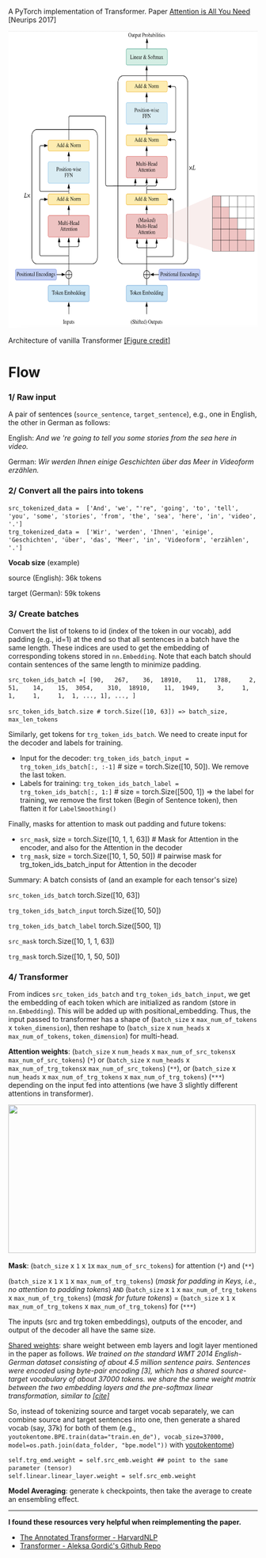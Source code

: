 A PyTorch implementation of Transformer.
Paper [Attention is All You Need](https://arxiv.org/pdf/1706.03762.pdf) [Neurips 2017]

<img src="readme_pics/transformer.png" width="600" height="600">

Architecture of vanilla Transformer [[Figure credit]](https://arxiv.org/pdf/2106.04554.pdf)


# Flow
### 1/ Raw input
A pair of sentences (`source_sentence`, `target_sentence`), e.g., one in English, the other in German as follows:


English: *And we 're going to tell you some stories from the sea here in video.*

German: *Wir werden Ihnen einige Geschichten über das Meer in Videoform erzählen.*

### 2/ Convert all the pairs into tokens


```
src_tokenized_data =  ['And', 'we', "'re", 'going', 'to', 'tell', 'you', 'some', 'stories', 'from', 'the', 'sea', 'here', 'in', 'video', '.']
trg_tokenized_data =  ['Wir', 'werden', 'Ihnen', 'einige', 'Geschichten', 'über', 'das', 'Meer', 'in', 'Videoform', 'erzählen', '.']
````

**Vocab size** (example)

source (English): 36k tokens

target (German): 59k tokens

### 3/ Create batches
Convert the list of tokens to id (index of the token in our vocab), add padding (e.g., id=1) at the end so that all sentences in a batch have the same length. These indices are used to get the embedding of corresponding tokens stored in `nn.Embedding`. Note that each batch should contain sentences of the same length to minimize padding.
````
src_token_ids_batch =[ [90,   267,    36,  18910,    11,  1788,     2,    51,    14,    15,  3054,    310,  18910,    11,  1949,     3,     1,     1,     1,     1,  1, ..., 1], ..., ]

src_token_ids_batch.size # torch.Size([10, 63]) => batch_size, max_len_tokens
````
Similarly, get tokens for `trg_token_ids_batch`. We need to create input for the decoder and labels for training.
    
+ Input for the decoder: `trg_token_ids_batch_input = trg_token_ids_batch[:, :-1]` # size = torch.Size([10, 50]). We remove the last token.
+ Labels for training: `trg_token_ids_batch_label = trg_token_ids_batch[:, 1:]` # size = torch.Size([500, 1]) => the label for training, we remove the first token (Begin of Sentence token), then flatten it for `LabelSmoothing()`
    
Finally, masks for attention to mask out padding and future tokens:
+ `src_mask`, size = torch.Size([10, 1, 1, 63]) # Mask for Attention in the encoder, and also for the Attention in the decoder
+ `trg_mask`, size = torch.Size([10, 1, 50, 50]) # pairwise mask for trg_token_ids_batch_input for Attention in the decoder

Summary: A batch consists of (and an example for each tensor's size) 

`src_token_ids_batch` torch.Size([10, 63])

`trg_token_ids_batch_input` torch.Size([10, 50])

`trg_token_ids_batch_label` torch.Size([500, 1])

`src_mask`  torch.Size([10, 1, 1, 63])

`trg_mask` torch.Size([10, 1, 50, 50])


### 4/ Transformer

From indices  `src_token_ids_batch` and `trg_token_ids_batch_input`, we get the embedding of each token which are initialized as random (store in `nn.Embedding`). This will be added up with positional_embedding. Thus, the input passed to transformer has a shape of (`batch_size` x `max_num_of_tokens` x `token_dimension`), then reshape to (`batch_size` x `num_heads` x `max_num_of_tokens`, `token_dimension`) for multi-head.

**Attention weights**: (`batch_size` x `num_heads` x `max_num_of_src_tokens`x `max_num_of_src_tokens`) (`*`)  or  (`batch_size` x `num_heads` x `max_num_of_trg_tokens`x `max_num_of_src_tokens`) (`**`), or (`batch_size` x `num_heads` x `max_num_of_trg_tokens` x `max_num_of_trg_tokens`) (`***`) depending on the input fed into attentions (we have 3 slightly different attentions in transformer).

<img src="readme_pics/attention.png" width="500" height="300">


**Mask**: 
(`batch_size` x `1` x `1`x `max_num_of_src_tokens`) for attention (`*`) and (`**`)

(`batch_size` x `1` x `1` x `max_num_of_trg_tokens`) (*mask for padding in Keys, i.e., no attention to padding tokens*) `AND` (`batch_size` x `1` x `max_num_of_trg_tokens` x `max_num_of_trg_tokens`) (*mask for future tokens*) = (`batch_size` x `1` x `max_num_of_trg_tokens` x `max_num_of_trg_tokens`) for (`***`)

The inputs (src and trg token embeddings), outputs of the encoder, and output of the decoder all have the same size.

[Shared weights](https://github.com/pytorch/text/issues/678): share weight between emb layers and logit layer mentioned in the paper as follows.
*We trained on the standard WMT 2014 English-German dataset consisting of about 4.5 million
sentence pairs. Sentences were encoded using byte-pair encoding [3], which has a shared source-target vocabulary of about 37000 tokens.*
*we share the same weight matrix between the two embedding layers and the pre-softmax
linear transformation, similar to [[cite]](https://arxiv.org/pdf/1608.05859.pdf)*

So, instead of tokenizing source and target vocab separately, we can combine source and target sentences into one, then generate a shared vocab (say, 37k) for both of them (e.g.,
`    youtokentome.BPE.train(data="train.en_de"), vocab_size=37000,
                           model=os.path.join(data_folder, "bpe.model"))` with [youtokentome](https://github.com/VKCOM/YouTokenToMe))
````
self.trg_emd.weight = self.src_emb.weight ## point to the same parameter (tensor)
self.linear.linear_layer.weight = self.src_emb.weight
````

**Model Averaging**: generate `k` checkpoints, then take the average to create an ensembling effect.



---
**I found these resources very helpful when reimplementing the paper.**
- [The Annotated Transformer - HarvardNLP](https://nlp.seas.harvard.edu/2018/04/03/attention.html#positional-encoding)
- [Transformer - Aleksa Gordić's Github Repo](https://github.com/gordicaleksa/pytorch-original-transformer)
